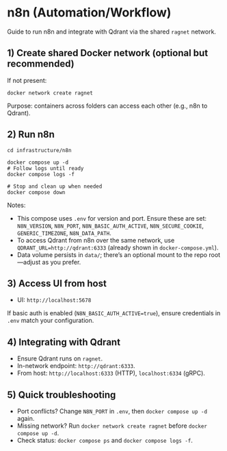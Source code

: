 # n8n (Automation/Workflow)

Guide to run n8n and integrate with Qdrant via the shared `ragnet` network.

## 1) Create shared Docker network (optional but recommended)

If not present:

```
docker network create ragnet
```

Purpose: containers across folders can access each other (e.g., n8n to Qdrant).

## 2) Run n8n

```
cd infrastructure/n8n

docker compose up -d
# Follow logs until ready
docker compose logs -f

# Stop and clean up when needed
docker compose down
```

Notes:
- This compose uses `.env` for version and port. Ensure these are set: `N8N_VERSION`, `N8N_PORT`, `N8N_BASIC_AUTH_ACTIVE`, `N8N_SECURE_COOKIE`, `GENERIC_TIMEZONE`, `N8N_DATA_PATH`.
- To access Qdrant from n8n over the same network, use `QDRANT_URL=http://qdrant:6333` (already shown in `docker-compose.yml`).
- Data volume persists in `data/`; there’s an optional mount to the repo root—adjust as you prefer.

## 3) Access UI from host

- UI: `http://localhost:5678`

If basic auth is enabled (`N8N_BASIC_AUTH_ACTIVE=true`), ensure credentials in `.env` match your configuration.

## 4) Integrating with Qdrant

- Ensure Qdrant runs on `ragnet`.
- In-network endpoint: `http://qdrant:6333`.
- From host: `http://localhost:6333` (HTTP), `localhost:6334` (gRPC).

## 5) Quick troubleshooting

- Port conflicts? Change `N8N_PORT` in `.env`, then `docker compose up -d` again.
- Missing network? Run `docker network create ragnet` before `docker compose up -d`.
- Check status: `docker compose ps` and `docker compose logs -f`.